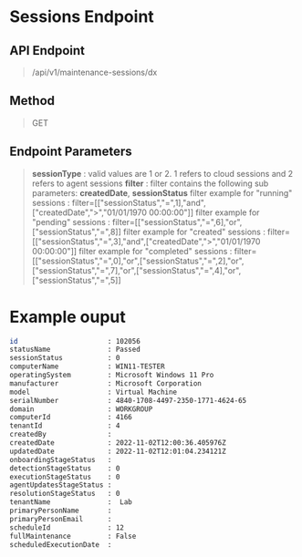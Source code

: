 # Sessions Endpoint
## API Endpoint
> /api/v1/maintenance-sessions/dx
## Method
> GET
## Endpoint Parameters
> **sessionType** : valid values are 1 or 2. 1 refers to cloud sessions and 2 refers to agent sessions
> **filter** : filter contains the following sub parameters: **createdDate**, **sessionStatus**
>  filter example for "running" sessions : filter=[["sessionStatus","=",1],"and",["createdDate",">","01/01/1970 00:00:00"]]
>  filter example for "pending" sessions : filter=[["sessionStatus","=",6],"or",["sessionStatus","=",8]]
>  filter example for "created" sessions : filter=[["sessionStatus","=",3],"and",["createdDate",">","01/01/1970 00:00:00"]]
>  filter example for "completed" sessions : filter=[["sessionStatus","=",0],"or",["sessionStatus","=",2],"or",["sessionStatus","=",7],"or",["sessionStatus","=",4],"or",["sessionStatus","=",5]]
# Example ouput
```sh
id                      : 102056
statusName              : Passed
sessionStatus           : 0
computerName            : WIN11-TESTER
operatingSystem         : Microsoft Windows 11 Pro
manufacturer            : Microsoft Corporation
model                   : Virtual Machine
serialNumber            : 4840-1708-4497-2350-1771-4624-65
domain                  : WORKGROUP
computerId              : 4166
tenantId                : 4
createdBy               :
createdDate             : 2022-11-02T12:00:36.405976Z
updatedDate             : 2022-11-02T12:01:04.234121Z
onboardingStageStatus   :
detectionStageStatus    : 0
executionStageStatus    : 0
agentUpdatesStageStatus :
resolutionStageStatus   : 0
tenantName              :  Lab
primaryPersonName       :
primaryPersonEmail      :
scheduleId              : 12
fullMaintenance         : False
scheduledExecutionDate  :
```
